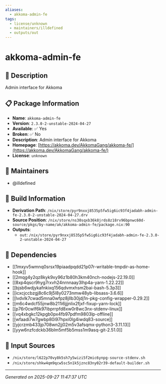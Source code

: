 ```yaml
---
aliases:
  - akkoma-admin-fe
tags:
  - license/unknown
  - maintainers/illdefined
  - outputs/out
---
```


# akkoma-admin-fe

## 📝 Description

Admin interface for Akkoma

## 📋 Package Information

- **Name**: `akkoma-admin-fe`
- **Version**: `2.3.0-2-unstable-2024-04-27`
- **Available**: ✅ Yes
- **Broken**: ✅ No
- **Description**: Admin interface for Akkoma
- **Homepage**: [https://akkoma.dev/AkkomaGang/akkoma-fe/](https://akkoma.dev/AkkomaGang/akkoma-fe/)
- **License**: `unknown`
## 👥 Maintainers

- @illdefined


## 🔧 Build Information

- **Derivation Path**: `/nix/store/pyr9nxxj8535p5fw5ig6ic93f4jadabh-admin-fe-2.3.0-2-unstable-2024-04-27.drv`
- **Source Position**: `/nix/store/ns30sqxb36k8jrds8z18rv96bpnwc60d-source/pkgs/by-name/ak/akkoma-admin-fe/package.nix:90`
- **Outputs**:
  - `out`:  `/nix/store/pyr9nxxj8535p5fw5ig6ic93f4jadabh-admin-fe-2.3.0-2-unstable-2024-04-27`

## 🔗 Dependencies

- [[1mxyv5wmnq0srsx19piaadpqdd21p07r-writable-tmpdir-as-home-hook]]
- [[2mqg4y2qz8kyk9xy96z1b80h3km40nch-nodejs-22.19.0]]
- [[8xp4qscr9hyg7rxvh24nrnnaay3lhp4a-yarn-1.22.22]]
- [[bjsb6wdjykafnkixq156qdvmxhsm2bai-bash-5.3p3]]
- [[icxcjccbzgj8c6c9j5l8y0273nmw48yb-libsass-3.6.6]]
- [[lvdvlk7cwad5mna0wfpz8jllb30jdj1n-pkg-config-wrapper-0.29.2]]
- [[m6c4wdcf55jnw8b211i6jjjnlix2fjxf-fixup-yarn-lock]]
- [[p76r0cwlf6k97ibprrpfd8xw0r8wc3nx-stdenv-linux]]
- [[vq4xbgkc12kpgb0px4fb97pdfm9803lp-offline]]
- [[wfaadi7w7gwbp80i97hpxi0lg4iwdq83-source]]
- [[yjcrzmb433jp708wn2jj02m5v3afsqmx-python3-3.11.13]]
- [[yyw6nzfcdckb36blm5mf5b5mss1m9asq-git-2.51.0]]

## 📁 Input Sources

- `/nix/store/l622p70vy8k5sh7y5wizi5f2mic6ynpg-source-stdenv.sh`
- `/nix/store/shkw4qm9qcw5sc5n1k5jznc83ny02r39-default-builder.sh`

---
*Generated on 2025-09-27 11:47:37 UTC*
